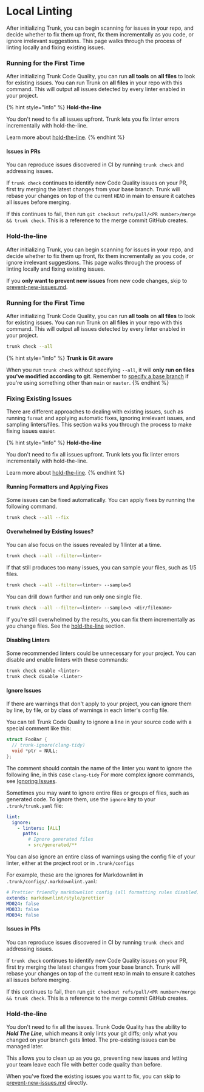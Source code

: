 # Local Linting

After initializing Trunk, you can begin scanning for issues in your repo, and decide whether to fix them up front, fix them incrementally as you code, or ignore irrelevant suggestions. This page walks through the process of linting locally and fixing existing issues.

### Running for the First Time

After initializing Trunk Code Quality, you can run **all tools** on **all files** to look for existing issues. You can run Trunk on **all files** in your repo with this command. This will output all issues detected by every linter enabled in your project.

{% hint style="info" %}
**Hold-the-line**

You don't need to fix all issues upfront. Trunk lets you fix linter errors incrementally with hold-the-line.

Learn more about [hold-the-line](deal-with-existing-issues.md#hold-the-line).
{% endhint %}

#### Issues in PRs

You can reproduce issues discovered in CI by running `trunk check` and addressing issues.

If `trunk check` continues to identify new Code Quality issues on your PR, first try merging the latest changes from your base branch. Trunk will rebase your changes on top of the current `HEAD` in main to ensure it catches all issues before merging.

If this continues to fail, then run `git checkout refs/pull/<PR number>/merge && trunk check`. This is a reference to the merge commit GitHub creates.

### Hold-the-line

After initializing Trunk, you can begin scanning for issues in your repo, and decide whether to fix them up front, fix them incrementally as you code, or ignore irrelevant suggestions. This page walks through the process of linting locally and fixing existing issues.

If you **only want to prevent new issues** from new code changes, skip to [prevent-new-issues.md](prevent-new-issues.md "mention").

### Running for the First Time

After initializing Trunk Code Quality, you can run **all tools** on **all files** to look for existing issues. You can run Trunk on **all files** in your repo with this command. This will output all issues detected by every linter enabled in your project.

```bash
trunk check --all
```

{% hint style="info" %}
**Trunk is Git aware**

When you run `trunk check` without specifying `--all`, it will **only run on files you've modified according to git**. Remember to [specify a base branch](initialize-trunk.md#initializing-trunk) if you're using something other than `main` or `master`.
{% endhint %}

### Fixing Existing Issues

There are different approaches to dealing with existing issues, such as running `format` and applying automatic fixes, ignoring irrelevant issues, and sampling linters/files. This section walks you through the process to make fixing issues easier.

{% hint style="info" %}
**Hold-the-line**

You don't need to fix all issues upfront. Trunk lets you fix linter errors incrementally with hold-the-line.

Learn more about [hold-the-line](deal-with-existing-issues.md#hold-the-line).
{% endhint %}

#### Running Formatters and Applying Fixes

Some issues can be fixed automatically. You can apply fixes by running the following command.

```bash
trunk check --all --fix
```

#### Overwhelmed by Existing Issues?

You can also focus on the issues revealed by 1 linter at a time.

```bash
trunk check --all --filter=<linter>
```

If that still produces too many issues, you can sample your files, such as 1/5 files.

```bash
trunk check --all --filter=<linter> --sample=5
```

You can drill down further and run only one single file.

```bash
trunk check --all --filter=<linter> --sample=5 <dir/filename>
```

If you're still overwhelmed by the results, you can fix them incrementally as you change files. See the [hold-the-line](deal-with-existing-issues.md#hold-the-line) section.

#### Disabling Linters

Some recommended linters could be unnecessary for your project. You can disable and enable linters with these commands:

```bash
trunk check enable <linter>
trunk check disable <linter>
```

#### Ignore Issues

If there are warnings that don't apply to your project, you can ignore them by line, by file, or by class of warnings in each linter's config file.

You can tell Trunk Code Quality to ignore a line in your source code with a special comment like this:

```cpp
struct FooBar {
  // trunk-ignore(clang-tidy)
  void *ptr = NULL;
};
```

The comment should contain the name of the linter you want to ignore the following line, in this case `clang-tidy` For more complex ignore commands, see [Ignoring Issues](../linters/ignoring-issues-and-files.md).

Sometimes you may want to ignore entire files or groups of files, such as generated code. To ignore them, use the `ignore` key to your `.trunk/trunk.yaml` file:

```yaml
lint:
  ignore:
    - linters: [ALL]
      paths:
        # Ignore generated files
        - src/generated/**
```

You can also ignore an entire class of warnings using the config file of your linter, either at the project root or in `.trunk/configs`

For example, these are the ignores for Markdownlint in `.trunk/configs/.markdownlint.yaml`:

```yaml
# Prettier friendly markdownlint config (all formatting rules disabled)
extends: markdownlint/style/prettier
MD024: false
MD033: false
MD034: false
```

#### Issues in PRs

You can reproduce issues discovered in CI by running `trunk check` and addressing issues.

If `trunk check` continues to identify new Code Quality issues on your PR, first try merging the latest changes from your base branch. Trunk will rebase your changes on top of the current `HEAD` in main to ensure it catches all issues before merging.

If this continues to fail, then run `git checkout refs/pull/<PR number>/merge && trunk check`. This is a reference to the merge commit GitHub creates.

### Hold-the-line

You don't need to fix all the issues. Trunk Code Quality has the ability to _**Hold The Line**_, which means it only lints your git diffs; only what you changed on your branch gets linted. The pre-existing issues can be managed later.

This allows you to clean up as you go, preventing new issues and letting your team leave each file with better code quality than before.

When you've fixed the existing issues you want to fix, you can skip to [prevent-new-issues.md](prevent-new-issues.md "mention") directly.
